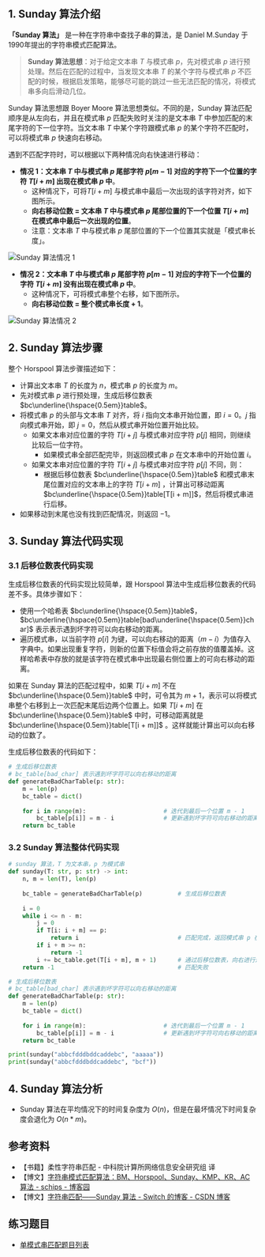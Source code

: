 ## 1. Sunday 算法介绍

**「Sunday 算法」** 是一种在字符串中查找子串的算法，是 Daniel M.Sunday 于1990年提出的字符串模式匹配算法。

> **Sunday 算法思想**：对于给定文本串 $T$ 与模式串 $p$，先对模式串 $p$ 进行预处理。然后在匹配的过程中，当发现文本串 $T$ 的某个字符与模式串 $p$ 不匹配的时候，根据启发策略，能够尽可能的跳过一些无法匹配的情况，将模式串多向后滑动几位。

Sunday 算法思想跟 Boyer Moore 算法思想类似。不同的是，Sunday 算法匹配顺序是从左向右，并且在模式串 $p$ 匹配失败时关注的是文本串 $T$ 中参加匹配的末尾字符的下一位字符。当文本串 $T$ 中某个字符跟模式串 $p$ 的某个字符不匹配时，可以将模式串 $p$ 快速向右移动。

遇到不匹配字符时，可以根据以下两种情况向右快速进行移动：

- **情况 1：文本串 $T$ 中与模式串 $p$ 尾部字符 $p[m - 1]$ 对应的字符下一个位置的字符 $T[i + m]$ 出现在模式串 $p$ 中**。
  - 这种情况下，可将$T[i + m]$ 与模式串中最后一次出现的该字符对齐，如下图所示。
  - **向右移动位数 =  文本串 $T$ 中与模式串 $p$ 尾部位置的下一个位置 $T[i + m]$ 在模式串中最后一次出现的位置**。
  - 注意：文本串 $T$ 中与模式串 $p$ 尾部位置的下一个位置其实就是「模式串长度」。

![Sunday 算法情况 1](https://qcdn.itcharge.cn/images/20240511165526.png)

- **情况 2：文本串 $T$ 中与模式串 $p$ 尾部字符 $p[m - 1]$ 对应的字符下一个位置的字符 $T[i + m]$ 没有出现在模式串 $p$ 中**。
  - 这种情况下，可将模式串整个右移，如下图所示。
  - **向右移动位数 = 整个模式串长度 + 1**。

![Sunday 算法情况 2](https://qcdn.itcharge.cn/images/20240511165540.png)

## 2. Sunday 算法步骤

整个 Horspool 算法步骤描述如下：

- 计算出文本串 $T$ 的长度为 $n$，模式串 $p$ 的长度为 $m$。
- 先对模式串 $p$ 进行预处理，生成后移位数表 $bc\underline{\hspace{0.5em}}table$。
- 将模式串 $p$ 的头部与文本串 $T$ 对齐，将 $i$ 指向文本串开始位置，即 $i = 0$。$j$ 指向模式串开始，即 $j = 0$，然后从模式串开始位置开始比较。
  - 如果文本串对应位置的字符 $T[i + j]$ 与模式串对应字符 $p[j]$ 相同，则继续比较后一位字符。
    - 如果模式串全部匹配完毕，则返回模式串 $p$ 在文本串中的开始位置 $i$。
  - 如果文本串对应位置的字符 $T[i + j]$ 与模式串对应字符 $p[j]$ 不同，则：
    - 根据后移位数表 $bc\underline{\hspace{0.5em}}table$ 和模式串末尾位置对应的文本串上的字符 $T[i + m]$ ，计算出可移动距离 $bc\underline{\hspace{0.5em}}table[T[i + m]]$，然后将模式串进行后移。
- 如果移动到末尾也没有找到匹配情况，则返回 $-1$。

## 3. Sunday 算法代码实现

### 3.1 后移位数表代码实现

生成后移位数表的代码实现比较简单，跟 Horspool 算法中生成后移位数表的代码差不多。具体步骤如下：

- 使用一个哈希表 $bc\underline{\hspace{0.5em}}table$， $bc\underline{\hspace{0.5em}}table[bad\underline{\hspace{0.5em}}char]$ 表示表示遇到坏字符可以向右移动的距离。
- 遍历模式串，以当前字符 $p[i]$ 为键，可以向右移动的距离（$m - i$）为值存入字典中。如果出现重复字符，则新的位置下标值会将之前存放的值覆盖掉。这样哈希表中存放的就是该字符在模式串中出现最右侧位置上的可向右移动的距离。

如果在 Sunday 算法的匹配过程中，如果 $T[i + m]$ 不在 $bc\underline{\hspace{0.5em}}table$ 中时，可令其为 $m + 1$，表示可以将模式串整个右移到上一次匹配末尾后边两个位置上。如果 $T[i + m]$ 在 $bc\underline{\hspace{0.5em}}table$ 中时，可移动距离就是 $bc\underline{\hspace{0.5em}}table[T[i + m]]$ 。这样就能计算出可以向右移动的位数了。

生成后移位数表的代码如下：

```python
# 生成后移位数表
# bc_table[bad_char] 表示遇到坏字符可以向右移动的距离
def generateBadCharTable(p: str):
    m = len(p)
    bc_table = dict()
    
    for i in range(m):                      # 迭代到最后一个位置 m - 1
        bc_table[p[i]] = m - i              # 更新遇到坏字符可向右移动的距离
    return bc_table
```

### 3.2 Sunday 算法整体代码实现

```python
# sunday 算法，T 为文本串，p 为模式串
def sunday(T: str, p: str) -> int:
    n, m = len(T), len(p)
    
    bc_table = generateBadCharTable(p)          # 生成后移位数表
    
    i = 0
    while i <= n - m:
        j = 0
        if T[i: i + m] == p:
            return i                            # 匹配完成，返回模式串 p 在文本串 T 的位置
        if i + m >= n:
            return -1
        i += bc_table.get(T[i + m], m + 1)      # 通过后移位数表，向右进行进行快速移动
    return -1                                   # 匹配失败

# 生成后移位数表
# bc_table[bad_char] 表示遇到坏字符可以向右移动的距离
def generateBadCharTable(p: str):
    m = len(p)
    bc_table = dict()
    
    for i in range(m):                      # 迭代到最后一个位置 m - 1
        bc_table[p[i]] = m - i              # 更新遇到坏字符可向右移动的距离
    return bc_table

print(sunday("abbcfdddbddcaddebc", "aaaaa"))
print(sunday("abbcfdddbddcaddebc", "bcf"))
```

## 4. Sunday 算法分析

- Sunday 算法在平均情况下的时间复杂度为 $O(n)$，但是在最坏情况下时间复杂度会退化为 $O(n * m)$。

## 参考资料

- 【书籍】柔性字符串匹配 - 中科院计算所网络信息安全研究组 译
- 【博文】[字符串模式匹配算法：BM、Horspool、Sunday、KMP、KR、AC算法 - schips - 博客园](https://www.cnblogs.com/schips/p/11098041.html)
- 【博文】[字符串匹配——Sunday 算法 - Switch 的博客 - CSDN 博客](https://blog.csdn.net/q547550831/article/details/51860017)

## 练习题目

- [单模式串匹配题目列表](https://github.com/ITCharge/AlgoNote/tree/main/docs/00_preface/00_06_categories_list.md#%E5%8D%95%E6%A8%A1%E5%BC%8F%E4%B8%B2%E5%8C%B9%E9%85%8D%E9%A2%98%E7%9B%AE)